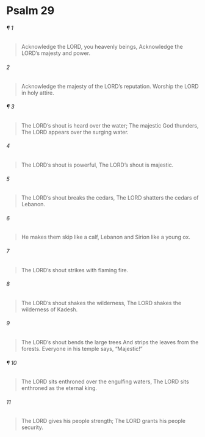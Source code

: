 # Psalm 29
###### ¶ 1
> Acknowledge the LORD, you heavenly beings,
> Acknowledge the LORD’s majesty and power.
###### 2
> Acknowledge the majesty of the LORD’s reputation.
> Worship the LORD in holy attire.
###### ¶ 3
> The LORD’s shout is heard over the water;
> The majestic God thunders,
> The LORD appears over the surging water.
###### 4
> The LORD’s shout is powerful,
> The LORD’s shout is majestic.
###### 5
> The LORD’s shout breaks the cedars,
> The LORD shatters the cedars of Lebanon.
###### 6
> He makes them skip like a calf,
> Lebanon and Sirion like a young ox.
###### 7
> The LORD’s shout strikes with flaming fire.
###### 8
> The LORD’s shout shakes the wilderness,
> The LORD shakes the wilderness of Kadesh.
###### 9
> The LORD’s shout bends the large trees
> And strips the leaves from the forests.
> Everyone in his temple says, “Majestic!”
###### ¶ 10
> The LORD sits enthroned over the engulfing waters,
> The LORD sits enthroned as the eternal king.
###### 11
> The LORD gives his people strength;
> The LORD grants his people security.
